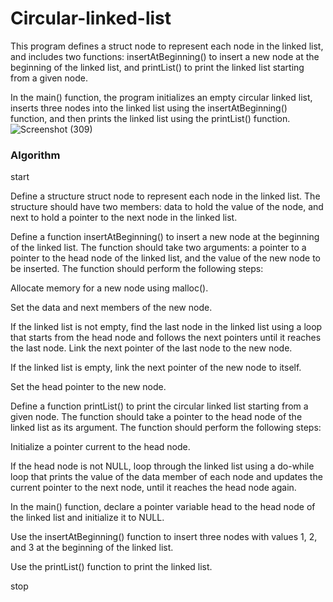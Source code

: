 # Circular-linked-list
This program defines a struct node to represent each node in the linked list, and includes two functions: insertAtBeginning() to insert a new node at the beginning of the linked list, and printList() to print the linked list starting from a given node.

In the main() function, the program initializes an empty circular linked list, inserts three nodes into the linked list using the insertAtBeginning() function, and then prints the linked list using the printList() function.
![Screenshot (309)](https://user-images.githubusercontent.com/125993593/234593490-dccb02b8-1296-463d-a301-570329b13bfe.png)

### Algorithm
start

Define a structure struct node to represent each node in the linked list. The structure should have two members: data to hold the value of the node, and next to hold a pointer to the next node in the linked list.

Define a function insertAtBeginning() to insert a new node at the beginning of the linked list. The function should take two arguments: a pointer to a pointer to the head node of the linked list, and the value of the new node to be inserted. The function should perform the following steps:

Allocate memory for a new node using malloc().

Set the data and next members of the new node.

If the linked list is not empty, find the last node in the linked list using a loop that starts from the head node and follows the next pointers until it reaches the last node. Link the next pointer of the last node to the new node.

If the linked list is empty, link the next pointer of the new node to itself.

Set the head pointer to the new node.

Define a function printList() to print the circular linked list starting from a given node. The function should take a pointer to the head node of the linked list as its argument. The function should perform the following steps:

Initialize a pointer current to the head node.

If the head node is not NULL, loop through the linked list using a do-while loop that prints the value of the data member of each node and updates the current pointer to the next node, until it reaches the head node again.

In the main() function, declare a pointer variable head to the head node of the linked list and initialize it to NULL.

Use the insertAtBeginning() function to insert three nodes with values 1, 2, and 3 at the beginning of the linked list.

Use the printList() function to print the linked list.

stop


